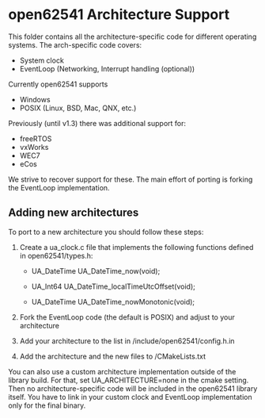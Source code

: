 # open62541 Architecture Support

This folder contains all the architecture-specific code for different operating systems.
The arch-specific code covers:

- System clock
- EventLoop (Networking, Interrupt handling (optional))

Currently open62541 supports

- Windows
- POSIX (Linux, BSD, Mac, QNX, etc.)

Previously (until v1.3) there was additional support for:

- freeRTOS
- vxWorks
- WEC7
- eCos

We strive to recover support for these.
The main effort of porting is forking the EventLoop implementation.

## Adding new architectures

To port to a new architecture you should follow these steps:

1. Create a ua_clock.c file that implements the following functions defined in open62541/types.h:

   * UA_DateTime UA_DateTime_now(void);
   
   * UA_Int64 UA_DateTime_localTimeUtcOffset(void);
   
   * UA_DateTime UA_DateTime_nowMonotonic(void);

2. Fork the EventLoop code (the default is POSIX) and adjust to your architecture

3. Add your architecture to the list in /include/open62541/config.h.in

4. Add the architecture and the new files to /CMakeLists.txt

You can also use a custom architecture implementation outside of the library build.
For that, set UA_ARCHITECTURE=none in the cmake setting.
Then no architecture-specific code will be included in the open62541 library itself.
You have to link in your custom clock and EventLoop implementation only for the final binary.

